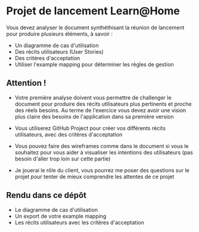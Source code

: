 # Projet de lancement Learn@Home

Vous devez analyser le document synthéthisant la réunion de lancement pour produire plusieurs éléments, à savoir :

- Un diagramme de cas d'utilisation
- Des récits utilisateurs (User Stories)
- Des critères d'acceptation
- Utiliser l'example mapping pour déterminer les règles de gestion

## Attention !

- Votre première analyse doivent vous permettre de challenger le document pour produire des récits utilisateurs plus pertinents et proche des réels besoins. Au terme de l'exercice vous devez avoir une vision plus claire des besoins de l'application dans sa première version

- Vous utiliserez GitHub Project pour créer vos différents récits utilisateurs, avec des critères d'acceptation

- Vous pouvez faire des wireframes comme dans le document si vous le souhaitez pour vous aider à visualiser les intentions des utilisateurs (pas besoin d'aller trop loin sur cette partie)

- Je jouerai le rôle du client, vous pourrez me poser des questions sur le projet pour tenter de mieux comprendre les attentes de ce projet

## Rendu dans ce dépôt

- Le diagramme de cas d'utilisation
- Un export de votre example mapping
- Les récits utilisateurs avec les critères d'acceptation
